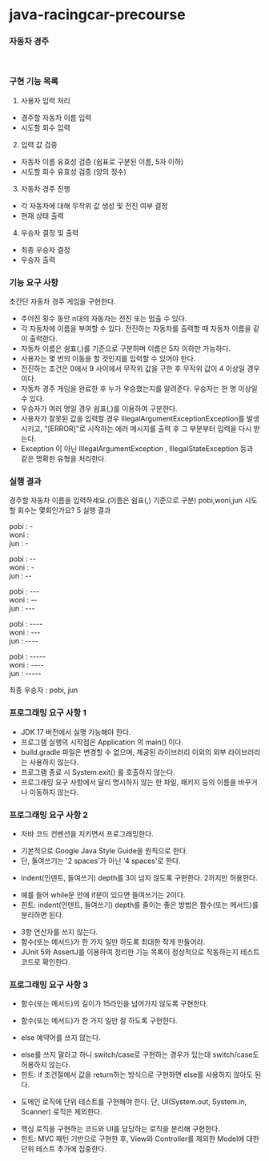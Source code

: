 # java-racingcar-precourse
### 자동차 경주
<br>

### 구현 기능 목록
1. 사용자 입력 처리
- 경주할 자동차 이름 입력
- 시도할 회수 입력
2. 입력 값 검증
- 자동차 이름 유효성 검증 (쉼표로 구분된 이름, 5자 이하)
- 시도할 회수 유효성 검증 (양의 정수)
3. 자동차 경주 진행
- 각 자동차에 대해 무작위 값 생성 및 전진 여부 결정
- 현재 상태 출력
4. 우승자 결정 및 출력
- 최종 우승자 결정
- 우승자 출력

### 기능 요구 사항
초간단 자동차 경주 게임을 구현한다.
- 주어진 횟수 동안 n대의 자동차는 전진 또는 멈출 수 있다.
- 각 자동차에 이름을 부여할 수 있다. 전진하는 자동차를 출력할 때 자동차 이름을 같이 출력한다.
- 자동차 이름은 쉼표(,)를 기준으로 구분하며 이름은 5자 이하만 가능하다.
- 사용자는 몇 번의 이동을 할 것인지를 입력할 수 있어야 한다.
- 전진하는 조건은 0에서 9 사이에서 무작위 값을 구한 후 무작위 값이 4 이상일 경우이다.
- 자동차 경주 게임을 완료한 후 누가 우승했는지를 알려준다. 우승자는 한 명 이상일 수 있다.
- 우승자가 여러 명일 경우 쉼표(,)를 이용하여 구분한다.
- 사용자가 잘못된 값을 입력할 경우 IllegalArgumentExceptionException를 발생시키고, "[ERROR]"로 시작하는 에러 메시지를 출력 후 그 부분부터 입력을 다시 받는다.
- Exception 이 아닌 IllegalArgumentException , IllegalStateException 등과 같은 명확한 유형을 처리한다.

### 실행 결과
경주할 자동차 이름을 입력하세요.(이름은 쉼표(,) 기준으로 구분)
pobi,woni,jun
시도할 회수는 몇회인가요?
5
실행 결과 

pobi : - <br>
woni : <br>
jun : - <br>

pobi : -- <br>
woni : - <br>
jun : -- <br>

pobi : --- <br>
woni : -- <br>
jun : --- <br>

pobi : ---- <br>
woni : --- <br>
jun : ---- <br>

pobi : ----- <br>
woni : ---- <br>
jun : ----- <br>

최종 우승자 : pobi, jun


### 프로그래밍 요구 사항 1
- JDK 17 버전에서 실행 가능해야 한다.
- 프로그램 실행의 시작점은 Application 의 main() 이다.
- build.gradle 파일은 변경할 수 없으며, 제공된 라이브러리 이외의 외부 라이브러리는 사용하지 않는다.
- 프로그램 종료 시 System.exit() 를 호출하지 않는다.
- 프로그래밍 요구 사항에서 달리 명시하지 않는 한 파일, 패키지 등의 이름을 바꾸거나 이동하지 않는다.

### 프로그래밍 요구 사항 2
- 자바 코드 컨벤션을 지키면서 프로그래밍한다.
+ 기본적으로 Google Java Style Guide을 원칙으로 한다.
+ 단, 들여쓰기는 '2 spaces'가 아닌 '4 spaces'로 한다.
- indent(인덴트, 들여쓰기) depth를 3이 넘지 않도록 구현한다. 2까지만 허용한다.
+ 예를 들어 while문 안에 if문이 있으면 들여쓰기는 2이다.
+ 힌트: indent(인덴트, 들여쓰기) depth를 줄이는 좋은 방법은 함수(또는 메서드)를 분리하면 된다.
- 3항 연산자를 쓰지 않는다.
- 함수(또는 메서드)가 한 가지 일만 하도록 최대한 작게 만들어라.
- JUnit 5와 AssertJ를 이용하여 정리한 기능 목록이 정상적으로 작동하는지 테스트 코드로 확인한다.


### 프로그래밍 요구 사항 3
- 함수(또는 메서드)의 길이가 15라인을 넘어가지 않도록 구현한다.
+ 함수(또는 메서드)가 한 가지 일만 잘 하도록 구현한다.
- else 예약어를 쓰지 않는다.
+ else를 쓰지 말라고 하니 switch/case로 구현하는 경우가 있는데 switch/case도 허용하지 않는다.
+ 힌트: if 조건절에서 값을 return하는 방식으로 구현하면 else를 사용하지 않아도 된다.
- 도메인 로직에 단위 테스트를 구현해야 한다. 단, UI(System.out, System.in, Scanner) 로직은 제외한다.
+ 핵심 로직을 구현하는 코드와 UI를 담당하는 로직을 분리해 구현한다.
+ 힌트: MVC 패턴 기반으로 구현한 후, View와 Controller를 제외한 Model에 대한 단위 테스트 추가에 집중한다.
